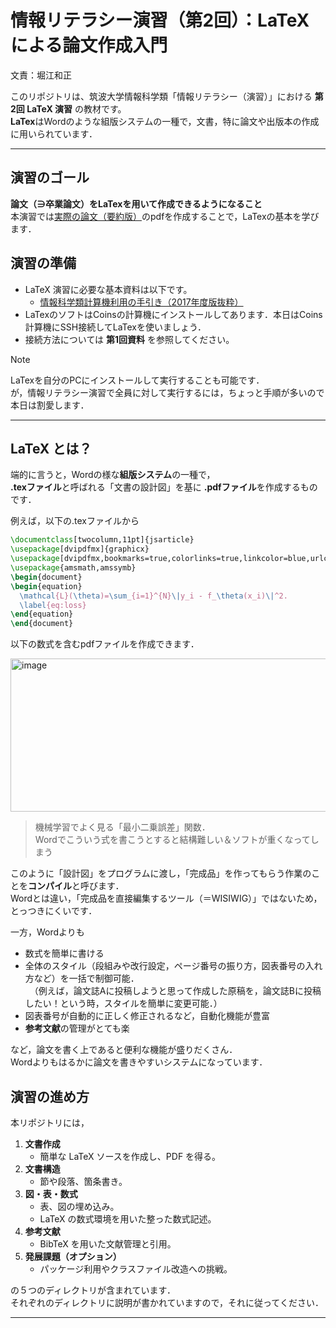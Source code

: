 # 情報リテラシー演習（第2回）：LaTeXによる論文作成入門
文責：堀江和正

このリポジトリは、筑波大学情報科学類「情報リテラシー（演習）」における **第2回 LaTeX 演習** の教材です。  
**LaTex**はWordのような組版システムの一種で，文書，特に論文や出版本の作成に用いられています．

---

## 演習のゴール

**論文（∋卒業論文）をLaTexを用いて作成できるようになること**  
本演習では[実際の論文（要約版）](main.pdf)のpdfを作成することで，LaTexの基本を学びます．


## 演習の準備
- LaTeX 演習に必要な基本資料は以下です。  
  - [情報科学類計算機利用の手引き（2017年度版抜粋）](./tebiki2017.pdf)
- LaTexのソフトはCoinsの計算機にインストールしてあります．本日はCoins計算機にSSH接続してLaTexを使いましょう．
- 接続方法については **第1回資料** を参照してください。

>[!Note]
>LaTexを自分のPCにインストールして実行することも可能です．  
>が，情報リテラシー演習で全員に対して実行するには，ちょっと手順が多いので本日は割愛します．

---

## LaTeX とは？

端的に言うと，Wordの様な**組版システム**の一種で，  
**.texファイル**と呼ばれる「文書の設計図」を基に
**.pdfファイル**を作成するものです．


例えば，以下の.texファイルから
```tex
\documentclass[twocolumn,11pt]{jsarticle}
\usepackage[dvipdfmx]{graphicx}
\usepackage[dvipdfmx,bookmarks=true,colorlinks=true,linkcolor=blue,urlcolor=blue,citecolor=blue]{hyperref}
\usepackage{amsmath,amssymb}
\begin{document}
\begin{equation}
  \mathcal{L}(\theta)=\sum_{i=1}^{N}\|y_i - f_\theta(x_i)\|^2.
  \label{eq:loss}
\end{equation}
\end{document}
```
以下の数式を含むpdfファイルを作成できます．

<img width="1210" height="245" alt="image" src="https://github.com/user-attachments/assets/8b52a2d7-5fde-425b-a645-86bd182ae3a7" />

> 機械学習でよく見る「最小二乗誤差」関数．  
> Wordでこういう式を書こうとすると結構難しい＆ソフトが重くなってしまう

このように「設計図」をプログラムに渡し，「完成品」を作ってもらう作業のことを**コンパイル**と呼びます．  
Wordとは違い，「完成品を直接編集するツール（＝WISIWIG）」ではないため，とっつきにくいです．  

一方，Wordよりも

- 数式を簡単に書ける
- 全体のスタイル（段組みや改行設定，ページ番号の振り方，図表番号の入れ方など）を一括で制御可能．  
　（例えば，論文誌Aに投稿しようと思って作成した原稿を，論文誌Bに投稿したい！という時，スタイルを簡単に変更可能．）
- 図表番号が自動的に正しく修正されるなど，自動化機能が豊富
- **参考文献**の管理がとても楽

など，論文を書く上であると便利な機能が盛りだくさん．  
Wordよりもはるかに論文を書きやすいシステムになっています．


## 演習の進め方

本リポジトリには，

1. **文書作成**  
   - 簡単な LaTeX ソースを作成し、PDF を得る。
2. **文書構造**  
   - 節や段落、箇条書き。
3. **図・表・数式**
   - 表、図の埋め込み。
   - LaTeX の数式環境を用いた整った数式記述。
4. **参考文献**  
   - BibTeX を用いた文献管理と引用。
5. **発展課題（オプション）**  
   - パッケージ利用やクラスファイル改造への挑戦。

の５つのディレクトリが含まれています．  
それぞれのディレクトリに説明が書かれていますので，それに従ってください．

---
